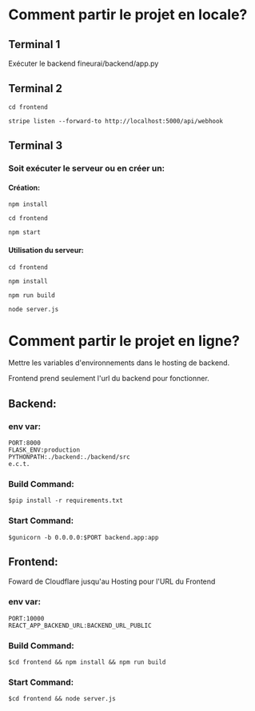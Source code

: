 # Comment partir le projet en locale?

## Terminal 1
Exécuter le backend fineurai/backend/app.py

## Terminal 2

``
cd frontend
``

``
stripe listen --forward-to http://localhost:5000/api/webhook
``

## Terminal 3
### Soit exécuter le serveur ou en créer un:
#### Création:

``
npm install
``

``
cd frontend
``

``
npm start
``

#### Utilisation du serveur:
``
cd frontend
``

``
npm install
``

``
npm run build
``

``
node server.js
``

# Comment partir le projet en ligne?

Mettre les variables d'environnements dans le hosting de backend.

Frontend prend seulement l'url du backend pour fonctionner.

## Backend:

### env var:
````
PORT:8000
FLASK_ENV:production
PYTHONPATH:./backend:./backend/src
e.c.t.
````

### Build Command:
``
$pip install -r requirements.txt
``
### Start Command:
``
$gunicorn -b 0.0.0.0:$PORT backend.app:app
``
## Frontend:
Foward de Cloudflare jusqu'au Hosting pour l'URL du Frontend

### env var:
````
PORT:10000
REACT_APP_BACKEND_URL:BACKEND_URL_PUBLIC
````

### Build Command:
``
$cd frontend && npm install && npm run build
``
### Start Command:
``
$cd frontend && node server.js
``